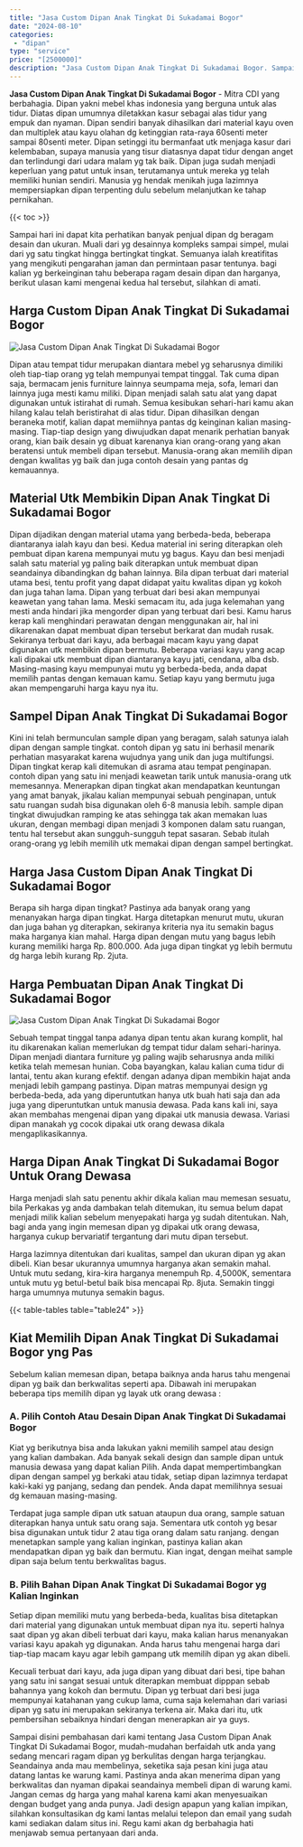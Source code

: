 ```yaml
---
title: "Jasa Custom Dipan Anak Tingkat Di Sukadamai Bogor"
date: "2024-08-10"
categories:
 - "dipan"
type: "service"
price: "[2500000]"
description: "Jasa Custom Dipan Anak Tingkat Di Sukadamai Bogor. Sampai disini pembahasan dari kami tentang Jasa Custom Dipan Anak Tingkat Di Sukadamai Bogor, mudah-mudaha..."
---
```


**Jasa Custom Dipan Anak Tingkat Di Sukadamai Bogor** - Mitra CDI yang berbahagia. Dipan yakni mebel khas indonesia yang berguna untuk alas tidur. Diatas dipan umumnya diletakkan kasur sebagai alas tidur yang empuk dan nyaman. Dipan sendiri banyak dihasilkan dari material kayu oven dan multiplek atau kayu olahan dg ketinggian rata-raya 60senti meter sampai 80senti meter. Dipan setinggi itu bermanfaat utk menjaga kasur dari kelembaban, supaya manusia yang tisur diatasnya dapat tidur dengan anget dan terlindungi dari udara malam yg tak baik. Dipan juga sudah menjadi keperluan yang patut untuk insan, terutamanya untuk mereka yg telah memiliki hunian sendiri. Manusia yg hendak menikah juga lazimnya mempersiapkan dipan terpenting dulu sebelum melanjutkan ke tahap pernikahan.

{{< toc >}}

Sampai hari ini dapat kita perhatikan banyak penjual dipan dg beragam desain dan ukuran. Muali dari yg desainnya kompleks sampai simpel, mulai dari yg satu tingkat hingga bertingkat tingkat. Semuanya ialah kreatifitas yang mengikuti pengarahan jaman dan permintaan pasar tentunya. bagi kalian yg berkeinginan tahu beberapa ragam desain dipan dan harganya, berikut ulasan kami mengenai kedua hal tersebut, silahkan di amati.

## Harga Custom Dipan Anak Tingkat Di Sukadamai Bogor

![Jasa Custom Dipan Anak Tingkat Di Sukadamai Bogor](/images/mebel/dipan-anak-010.jpg)

Dipan atau tempat tidur merupakan diantara mebel yg seharusnya dimiliki oleh tiap-tiap orang yg telah mempunyai tempat tinggal. Tak cuma dipan saja, bermacam jenis furniture lainnya seumpama meja, sofa, lemari dan lainnya juga mesti kamu miliki. Dipan menjadi salah satu alat yang dapat digunakan untuk istirahat di rumah. Semua kesibukan sehari-hari kamu akan hilang kalau telah beristirahat di alas tidur. Dipan dihasilkan dengan beraneka motif, kalian dapat memiihnya pantas dg keinginan kalian masing-masing. Tiap-tiap design yang diwujudkan dapat menarik perhatian banyak orang, kian baik desain yg dibuat karenanya kian orang-orang yang akan beratensi untuk membeli dipan tersebut. Manusia-orang akan memilih dipan dengan kwalitas yg baik dan juga contoh desain yang pantas dg kemauannya.

## Material Utk Membikin Dipan Anak Tingkat Di Sukadamai Bogor

Dipan dijadikan dengan material utama yang berbeda-beda, beberapa diantaranya ialah kayu dan besi. Kedua material ini sering diterapkan oleh pembuat dipan karena mempunyai mutu yg bagus. Kayu dan besi menjadi salah satu material yg paling baik diterapkan untuk membuat dipan seandainya dibandingkan dg bahan lainnya. Bila dipan terbuat dari material utama besi, tentu profit yang dapat didapat yaitu kwalitas dipan yg kokoh dan juga tahan lama. Dipan yang terbuat dari besi akan mempunyai keawetan yang tahan lama. Meski semacam itu, ada juga kelemahan yang mesti anda hindari jika mengorder dipan yang terbuat dari besi. Kamu harus kerap kali menghindari perawatan dengan menggunakan air, hal ini dikarenakan dapat membuat dipan tersebut berkarat dan mudah rusak. Sekiranya terbuat dari kayu, ada berbagai macam kayu yang dapat digunakan utk membikin dipan bermutu. Beberapa variasi kayu yang acap kali dipakai utk membuat dipan diantaranya kayu jati, cendana, alba dsb. Masing-masing kayu mempunyai mutu yg berbeda-beda, anda dapat memilih pantas dengan kemauan kamu. Setiap kayu yang bermutu juga akan mempengaruhi harga kayu nya itu.

## Sampel Dipan Anak Tingkat Di Sukadamai Bogor

Kini ini telah bermunculan sample dipan yang beragam, salah satunya ialah dipan dengan sample tingkat. contoh dipan yg satu ini berhasil menarik perhatian masyarakat karena wujudnya yang unik dan juga multifungsi. Dipan tingkat kerap kali ditemukan di asrama atau tempat penginapan. contoh dipan yang satu ini menjadi keawetan tarik untuk manusia-orang utk memesannya. Menerapkan dipan tingkat akan mendapatkan keuntungan yang amat banyak, jikalau kalian mempunyai sebuah penginapan, untuk satu ruangan sudah bisa digunakan oleh 6-8 manusia lebih. sample dipan tingkat diwujudkan ramping ke atas sehingga tak akan memakan luas ukuran, dengan membagi dipan menjadi 3 komponen dalam satu ruangan, tentu hal tersebut akan sungguh-sungguh tepat sasaran. Sebab itulah orang-orang yg lebih memilih utk memakai dipan dengan sampel bertingkat.

## Harga Jasa Custom Dipan Anak Tingkat Di Sukadamai Bogor

Berapa sih harga dipan tingkat? Pastinya ada banyak orang yang menanyakan harga dipan tingkat. Harga ditetapkan menurut mutu, ukuran dan juga bahan yg diterapkan, sekiranya kriteria nya itu semakin bagus maka harganya kian mahal. Harga dipan dengan mutu yang bagus lebih kurang memiliki harga Rp. 800.000. Ada juga dipan tingkat yg lebih bermutu dg harga lebih kurang Rp. 2juta.

## Harga Pembuatan Dipan Anak Tingkat Di Sukadamai Bogor

![Jasa Custom Dipan Anak Tingkat Di Sukadamai Bogor](/images/mebel/dipan-dewasa-011.jpg)

Sebuah tempat tinggal tanpa adanya dipan tentu akan kurang komplit, hal itu dikarenakan kalian memerlukan dg tempat tidur dalam sehari-harinya. Dipan menjadi diantara furniture yg paling wajib seharusnya anda miliki ketika telah memesan hunian. Coba bayangkan, kalau kalian cuma tidur di lantai, tentu akan kurang efektif. dengan adanya dipan membikin hajat anda menjadi lebih gampang pastinya. Dipan matras mempunyai design yg berbeda-beda, ada yang diperuntutkan hanya utk buah hati saja dan ada juga yang diperuntutkan untuk manusia dewasa. Pada kans kali ini, saya akan membahas mengenai dipan yang dipakai utk manusia dewasa. Variasi dipan manakah yg cocok dipakai utk orang dewasa dikala mengaplikasikannya.

## Harga Dipan Anak Tingkat Di Sukadamai Bogor Untuk Orang Dewasa

Harga menjadi slah satu penentu akhir dikala kalian mau memesan sesuatu, bila Perkakas yg anda dambakan telah ditemukan, itu semua belum dapat menjadi milik kalian sebelum menyepakati harga yg sudah ditentukan. Nah, bagi anda yang ingin memesan dipan yg dipakai utk orang dewasa, harganya cukup bervariatif tergantung dari mutu dipan tersebut.

Harga lazimnya ditentukan dari kualitas, sampel dan ukuran dipan yg akan dibeli. Kian besar ukurannya umumnya harganya akan semakin mahal. Untuk mutu sedang, kira-kira harganya menempuh Rp. 4,5000K, sementara untuk mutu yg betul-betul baik bisa mencapai Rp. 8juta. Semakin tinggi harga umumnya mutunya semakin bagus.

{{< table-tables table="table24" >}}

## Kiat Memilih Dipan Anak Tingkat Di Sukadamai Bogor yng Pas

Sebelum kalian memesan dipan, betapa baiknya anda harus tahu mengenai dipan yg baik dan berkwalitas seperti apa. Dibawah ini merupakan beberapa tips memilih dipan yg layak utk orang dewasa :

### A. Pilih Contoh Atau Desain Dipan Anak Tingkat Di Sukadamai Bogor

Kiat yg berikutnya bisa anda lakukan yakni memilih sampel atau design yang kalian dambakan. Ada banyak sekali design dan sample dipan untuk manusia dewasa yang dapat kalian Pilih. Anda dapat mempertimbangkan dipan dengan sampel yg berkaki atau tidak, setiap dipan lazimnya terdapat kaki-kaki yg panjang, sedang dan pendek. Anda dapat memilihnya sesuai dg kemauan masing-masing.

Terdapat juga sample dipan utk satuan ataupun dua orang, sample satuan diterapkan hanya untuk satu orang saja. Sementara utk contoh yg besar bisa digunakan untuk tidur 2 atau tiga orang dalam satu ranjang. dengan menetapkan sample yang kalian inginkan, pastinya kalian akan mendapatkan dipan yg baik dan bermutu. Kian ingat, dengan meihat sample dipan saja belum tentu berkwalitas bagus.

### B. Pilih Bahan Dipan Anak Tingkat Di Sukadamai Bogor yg Kalian Inginkan

Setiap dipan memiliki mutu yang berbeda-beda, kualitas bisa ditetapkan dari material yang digunakan untuk membuat dipan nya itu. seperti halnya saat dipan yg akan dibeli terbuat dari kayu, maka kalian harus menanyakan variasi kayu apakah yg digunakan. Anda harus tahu mengenai harga dari tiap-tiap macam kayu agar lebih gampang utk memilih dipan yg akan dibeli.

Kecuali terbuat dari kayu, ada juga dipan yang dibuat dari besi, tipe bahan yang satu ini sangat sesuai untuk diterapkan membuat dipppan sebab bahannya yang kokoh dan bermutu. Dipan yg terbuat dari besi juga mempunyai katahanan yang cukup lama, cuma saja kelemahan dari variasi dipan yg satu ini merupakan sekiranya terkena air. Maka dari itu, utk pembersihan sebaiknya hindari dengan menerapkan air ya guys.

Sampai disini pembahasan dari kami tentang Jasa Custom Dipan Anak Tingkat Di Sukadamai Bogor, mudah-mudahan berfaidah utk anda yang sedang mencari ragam dipan yg berkulitas dengan harga terjangkau. Seandainya anda mau membelinya, seketika saja pesan kini juga atau datang lantas ke warung kami. Pastinya anda akan menerima dipan yang berkwalitas dan nyaman dipakai seandainya membeli dipan di warung kami. Jangan cemas dg harga yang mahal karena kami akan menyesuaikan dengan budget yang anda punya. Jadi design apapun yang kalian impikan, silahkan konsultasikan dg kami lantas melalui telepon dan email yang sudah kami sediakan dalam situs ini. Regu kami akan dg berbahagia hati menjawab semua pertanyaan dari anda.
